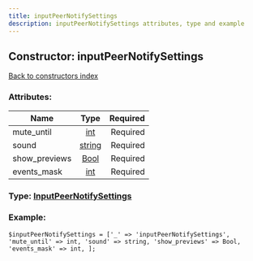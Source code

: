 ```yaml
---
title: inputPeerNotifySettings
description: inputPeerNotifySettings attributes, type and example
---
```

## Constructor: inputPeerNotifySettings  
[Back to constructors index](index.md)



### Attributes:

| Name     |    Type       | Required |
|----------|:-------------:|---------:|
|mute\_until|[int](../types/int.md) | Required|
|sound|[string](../types/string.md) | Required|
|show\_previews|[Bool](../types/Bool.md) | Required|
|events\_mask|[int](../types/int.md) | Required|



### Type: [InputPeerNotifySettings](../types/InputPeerNotifySettings.md)


### Example:

```
$inputPeerNotifySettings = ['_' => 'inputPeerNotifySettings', 'mute_until' => int, 'sound' => string, 'show_previews' => Bool, 'events_mask' => int, ];
```  

